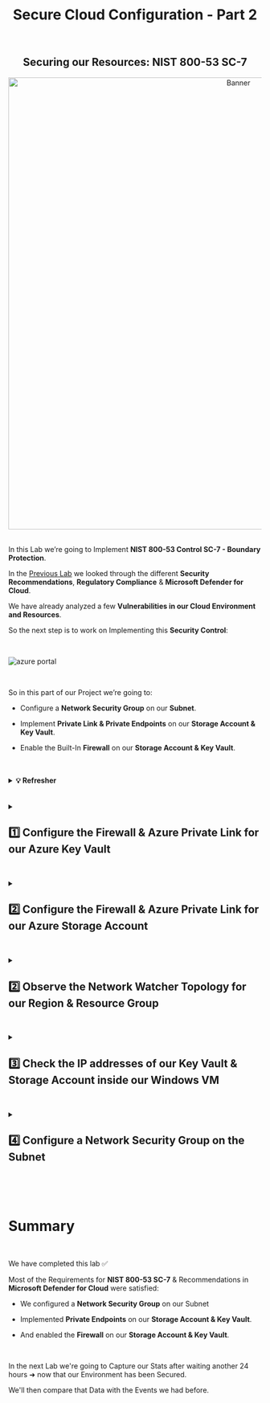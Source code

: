 <h1 align="center">Secure Cloud Configuration - Part 2</h1>

<br>

<h2 align="center">Securing our Resources: NIST 800-53 SC-7</h2>

<p align="center">
<img width="900" src="https://github.com/user-attachments/assets/01b8265b-2ff6-4ea2-969c-58eec61c54ce" alt="Banner"/>

<br>

<br>

In this Lab we’re going to Implement **NIST 800-53 Control SC-7 - Boundary Protection**.

In the [Previous Lab](https://github.com/franciscovfonseca/Securing-SOC-Environment-Part-1/blob/main/README.md) we looked through the different **Security Recommendations**, **Regulatory Compliance** & **Microsoft Defender for Cloud**.

We have already analyzed a few **Vulnerabilities in our Cloud Environment and Resources**.

So the next step is to work on Implementing this **Security Control**:

<br>

![azure portal](https://github.com/user-attachments/assets/a368d43c-06b0-40d9-a4ec-6ccb7eb1a8ea)

<br>

So in this part of our Project we’re going to:

-	Configure a **Network Security Group** on our **Subnet**.
  
-	Implement **Private Link & Private Endpoints** on our **Storage Account & Key Vault**.
  
-	Enable the Built-In **Firewall** on our **Storage Account & Key Vault**.

<br>

<br>

  <details close> 
  
**<summary> 💡 Refresher</summary>**

<br>

To give you an idea of how our Environment has evolved over the Previous Labs:

➡️ Originally we had our Virtual Machines, Storage Account & Key Vault deployed and Exposed to the Public Internet in an Insecure Way.

➡️ We added NSGs to our VMs ➜ but they were configured to be wide-open on purpose so bad actors would find them.

<br>

So this was our **Initial Configuration**:

![azure portal](https://github.com/user-attachments/assets/1cee5fb8-aa04-4d5b-af31-56440194db9b)

<br>

When we were working our Incidents ➜ there were a lot of Brute-Force Events.

To mitigate those instances and go through the Incident Management Lifecycle ➜ we ended up **Hardening our NSG**s.

We configured the NSGs to only allow Inbound Traffic from our own Personal Computer:

![azure portal](https://github.com/user-attachments/assets/a8522ad3-e296-4885-96ad-384560f79ec6)

<br>

Our Storage Account & Key Vault are still Exposed to the Public Internet though.

<br>

So what we’re going to do in this Lab is:

<br>

❶ Apply another **NSG** to our Subnet ➜ since the Security Control is requesting it.

<br>

❷ Enable **Private Endpoint** for our Storage Account & our Key Vault


- What that does is take them off the Public Internet and makes them accessible only within our Subnet and Virtual Network

- So theoretically only the VMs that are in the Subnet and VNet are going to be able to access those 2 Resources.

<br>

❸ And we’re also going to Enable the Built-in **Firewall** on these 2 Resources as well to disallow access from the Public Internet.

<br>

<h2></h2>

<br>

So at the end of this Lab our Environment will look something like this:

![azure portal](https://github.com/user-attachments/assets/c53301c2-058d-43db-a543-8001ce0f4bf7)

<br>

Most of the following Vulnerabilities (except for the Azure Firewall on the VNet) should be Remediated:

![azure portal](https://github.com/user-attachments/assets/1a74fb8f-ed49-4806-a3e0-507a3f2cafb1)

<br>

And then we’re going to wait another 24 hours and take a Snapshot of our Stats in the Maps.

We'll then compare those new stats with the previous Security Metrics from the when our Environment was Insecure.

<br>

  </details>

<br>

<br>

<details close> 
<summary> <h2>1️⃣ Configure the Firewall & Azure Private Link for our Azure Key Vault</h2> </summary>
<br>

The first thing we’re going to do is Enable the Firewall and Configure Azure Private Link for our Key vault instance.

Inside the Azure Portal ➜ click on our ```akv-cyber-lab``` Key Vault instance:

![azure portal](https://github.com/user-attachments/assets/62dccc59-6d80-4bdb-99bb-c12e74df710c)

<br>

We’ll first **Enable the Firewall** ➜ so click on the **Networking** blade:

![azure portal](https://github.com/user-attachments/assets/b58228e6-89c4-4cbd-bbd2-9a64e6f7519c)

<br>

Under the **Firewalls and virtual networks** tab we’ll:

> ◉ **Disable public access**
> 
> ☑ **Allow trusted Microsoft services to bypass this firewall**

Click the **Apply** button:

![azure portal](https://github.com/user-attachments/assets/51bac445-f793-4ca7-acfb-81c93c891fee)

<br>

✅ Our Key Vault has now the Firewall Enabled

<br>

<h2></h2>

<br>

Next we’re going to Configure the Private Endpoint for our Key Vault.

<br>

  <details close> 
  
**<summary> 💡</summary>**

This will take it from being totally exposed to the Public Internet ➜ to only being accessible through our Virtual Network and Subnet.

  </details>

<br>

Still inside Networking ➜ this time under the **Private endpoint connections** tab ➜ click on ➕ **Create**:

![azure portal](https://github.com/user-attachments/assets/721d0b40-d2fa-41b6-bb87-44cf508d2fc6)

<br>

Under the ❶ **Basics** tab:
-	Select our ```RG-Cyber-Lab``` **Resource group**
-	We’ll **Name** it ```PE-AKV```
-	Select the same **Region** that we’ve been using ➜ ```East US 2```

![azure portal](https://github.com/user-attachments/assets/855e67d5-b964-400a-bb0f-d35b3b901b09)

<br>

Now under the ❷ **Resources** tab we’ll set up:
-	**Connection method**➜ ◉ ```Connect to an Azure resource in my directory``` 
-	**Resource type** ➜ search for and select ```Microsoft.KeyVault/vaults```
-	**Resource** ➜ pick the name of our Key Vault instance: ```akv-cyber-lab```
-	**Target sub-resource** ➜ ```vault```

![azure portal](https://github.com/user-attachments/assets/f1151384-8a12-4092-a1e7-7aa53231aaa8)

<br>

Under the ❸ **Virtual Network** tab:
-	**Virtual Network**➜ pick our VNet ```Lab-Vnet (RG-Cyber-Lab)``` where we’re having everything connect to
-	**Subnet** ➜ select our ```default``` Subnet
-	**Private IP configuration**➜ ◉ ```Dynamically allocate IP address```

![azure portal](https://github.com/user-attachments/assets/5bf3d70b-351d-4173-8439-0d017e700147)

<br>

For the ❹ **DNS** tab:
-	**Integrate with private DNS zone**➜ ◉ ```Yes```

⚠️ Make sure the **Subscription** & **Resource Group** are correct.

![azure portal](https://github.com/user-attachments/assets/75973fb1-bc0a-4cf7-bbc1-b68c84d043d1)

<br>

✅ We’ll then just **Review + create** to finish creating the Key Vault’s **Private Endpoint**.

<br>

  </details>

<h2></h2>

<details close> 
<summary> <h2>2️⃣ Configure the Firewall & Azure Private Link for our Azure Storage Account</h2> </summary>
<br>

Inside the Azure Portal ➜ click on our ```sacyberlab01``` Storage Account instance:

![azure portal](https://github.com/user-attachments/assets/8e988483-0393-46a1-9b81-d3ce80ee6b6b)

<br>

First we’ll click on the **Configuration** blade.

For **Allow Blob public access** ➜ we’ll select ◉ ```Disabled```

⚠️ We have to do this in order to satisfy the **NIST 800-53 SC-7** Requirement.

![azure portal](https://github.com/user-attachments/assets/16d5222f-f4bc-4c38-8279-0c00205b43b8)

<br>

Now we'll click on the **Networking** blade ➜ and under the **Firewalls and virtual networks** tab we’ll select:
-	**Public network access** ➜ ◉ ```Disabled```
-	**Routing preference** ➜  ◉ ```Microsoft network routing```

Click the 💾 **Save** button

![azure portal](https://github.com/user-attachments/assets/632e7164-0087-433a-ac9a-f7078cabfc9e)

<br>

✅ The Firewall and VNet setting were successfully saved for our Storage Account.

<h2></h2>

The next step is to Add a Private Endpoint for our ```sacyberlab01``` Storage Account instance.

We’ll go to the **Private endpoint connections** tab ➜ and click on ➕ **Private endpoint**:

![azure portal](https://github.com/user-attachments/assets/fd38f81d-f6b3-4c08-9563-1048f9031539)

<br>

Under the ** ❶ Basics** tab:
-	Select our ```RG-Cyber-Lab``` **Resource group**
-	We’ll **Name** it ```PE-Storage```
-	Make sure it’s in the correct **Region** with the rest of our Resources  ➜ ```East US 2```

![azure portal](https://github.com/user-attachments/assets/3b080ee1-97fa-4ec5-bea4-bd79c109dd9e)

<br>

As for ** ❷ Resources** ➜ this is for our Blob Storage:
-	So for **Target sub-resource** ➜ select ```blob```

![azure portal](https://github.com/user-attachments/assets/7c885ca9-fc76-410d-8e0e-691769f85afc)

<br>

Under the ** ❸ Virtual Network** tab:
-	**Virtual Network**➜ select our VNET ```Lab-Vnet (RG-Cyber-Lab)``` where everything else is in
-	**Subnet** ➜ select our only ```default``` Subnet
-	**Private IP configuration**➜ ◉ ```Dynamically allocate IP address```

![azure portal](https://github.com/user-attachments/assets/09d90313-f0fc-47c2-b3b0-7f66a52db064)

<br>

** ❹ DNS** tab:
-	**Integrate with private DNS zone** ➜ ◉ ```Yes```

⚠️ Again ➜ make sure the **Subscription** & **Resource Group** are correct.

![azure portal](https://github.com/user-attachments/assets/88eb8882-665f-45a3-b9d7-63c94bd5bd2f)

<br>

✅ And finally we’ll click on **Review + create** to finish creating the Storage Account’s **Private Endpoint**.

<br>

  </details>

<h2></h2>

<details close> 
<summary> <h2>2️⃣ Observe the Network Watcher Topology for our Region & Resource Group</h2> </summary>
<br>

Inside the **Azure Portal** ➜ we'll go to **Network Watcher**

![azure portal](https://github.com/user-attachments/assets/259fea97-f63b-4ef8-867d-a46b35cdf2b0)

<br>

Click on the **Topology** Blade ➜ and this is our **Topology Page**:

![azure portal](https://github.com/user-attachments/assets/b26d57ae-a86e-4086-a845-8cd946a10ab3)

<br>

It shows a Network Diagram of what our Azure Resources look like in our Subscription.

Basically we need to "Filter the Topology" to show the correct Resources ➜ so we'll click on the **Scope** section:

![azure portal](https://github.com/user-attachments/assets/31a8a740-7197-4afe-9e0a-048f9eee9a48)

<br>

We'll select:
- Our **Subscription** ➜ ```Azure Subscription 1```
- ⚠️ Only the **Resource Group** ```RG-Cyber-Lab``` ➜ because that's essentially where all our Resources are.
- Our Environment's Resources' **Location** ➜ ```East US 2```

Then we'll click **Save**

![azure portal](https://github.com/user-attachments/assets/3c4dded3-bb32-4725-aa41-ed2d861180b5)

<br>

This is basically all the Resources we have inside of our Subnet:

![azure portal](https://github.com/user-attachments/assets/e3483e97-3fc4-4e01-8dcf-a3737265886d)

<br>

<h2></h2>

We'll now observe if the Key Vault and Storage Account Private Endpoints are shown in our Network Topology Diagram.

If we click the ➕ on the **Private Endpoin**t for our **Azure Key Vault**:

![azure portal](https://github.com/user-attachments/assets/692f202b-c2cc-4ce5-bdad-98f4e10899e2)

<br>

✅ We can see that it is associated with the Subnet which is attached to our Key Vault instance ```akv-cyber-lab-9999```

![azure portal](https://github.com/user-attachments/assets/f5ab613d-8dd0-43ad-9200-f398e33ff533)

<br>

We can click the ➕ on the **Private Endpoint** for our **Azure Storage Account**:

![azure portal](https://github.com/user-attachments/assets/d4528335-c3f4-48bd-9a10-cdac08737a66)

<br>

✅ And we can see that it is inside of our Default Subnet and attached to our Storage Account ```sacyberlab999```

![azure portal](https://github.com/user-attachments/assets/b7484ebf-465d-4151-a67c-678050be03f5)

<br>

  </details>

<h2></h2>

<details close> 
<summary> <h2>3️⃣ Check the IP addresses of our Key Vault & Storage Account inside our Windows VM</h2> </summary>
<br>

The next thing we're going to do is login to our **Windows VM** and make sure **Private Endpoint** is working.

So inside the **Azure Portal** ➜ we'll go our ```windows-vm``` ➜ and copy its **Public IP Address**:

![azure portal](https://github.com/user-attachments/assets/d97447a3-b9da-4e44-9b20-6075c2ae4342)

<br>

We'll open up Microsoft Remote Desktop ➜ and then attempt to connect to the ```windows-vm```

![azure portal](https://github.com/user-attachments/assets/c13988d6-6238-40f8-93ec-7eabd96ff42f)

<br>

Once we've RDP connected into our Windows VM ➜ we'll open **Powershell**

![azure portal](https://github.com/user-attachments/assets/781954bc-7985-4b0d-848d-16d96215a5d1)

<br>

The next step is to check the **Private IP Addresses** of our Key Vault and Storage Account instances by using ```nslookup```

  <details close> 
  
**<summary>💡</summary>**

This is how we resolve FQDN or the name of any host to IP Addresses.

<br>

  </details>

So we'll go back to the **Azure Portal** ➜ inside our Key Vault ```akv-cyber-lab``` ➜ and copy its **FQDN**:

![azure portal](https://github.com/user-attachments/assets/fd8eb455-a414-4d73-af21-94ccdfb2cd4a)

<br>

We'll go back to the Windows VM ➜ in **Powershell** type in ```nslookup``` and paste the Key Vault's **FQDN** ➜ press Enter:

![azure portal](https://github.com/user-attachments/assets/d618744d-e6be-4d1c-b0d4-a7c1e51b4bfd)

<br>

It resolves to ```10.0.0.5```

This means our **Private Endpoint** is working and our Key Vault is actually **within the same VNET / Subnet as our Windows VM** (our at least it is accessible from there).

✅ So we have confirmed that Key Vault is set up correctly with Private Endpoint.

<br>

  <details close> 
  
**<summary> 💡 Reminder</summary>**

I can see Private Endpoint is working, not because it's resolving to exactly ```10.0.0.5``` ➜ but because it's resolving to a **Private IP Address** within our **Subnet's range**.

If I was resolving to a **Public IP Address** ➜ then we'd have to troubleshoot.

  </details>

<br>

<h2></h2>

<br>

We'll check our Storage Account's Private Endpoint next.

Back in the **Azure Portal** ➜ we'll go to our Storage Acount ```sacyberlab01```

![azure portal](https://github.com/user-attachments/assets/92052d2e-7d5a-4963-8a38-275e1c24a0bc)

<br>

Scroll down and click on the **Endpoints** blade ➜ copy the **Blob Service FQDN** (the full name of our Storage Account):

![azure portal](https://github.com/user-attachments/assets/7423abfd-cf30-4d1c-b6c9-fd042d70d21e)

<br>

We'll go back to our Windows VM ➜ type in ```nslookup``` and paste the Storage Account's **FQDN** ➜ press Enter:

![azure portal](https://github.com/user-attachments/assets/d709f822-6986-452c-9c71-7ad1a021e150)

<br>

We get this ```10.0.0.7``` Private IP Address.

✅ So we can confirm that the Private Endpoint for our Storage Account is set up correctly as well

<br>

  </details>

<h2></h2>

<details close> 
<summary> <h2>4️⃣ Configure a Network Security Group on the Subnet</h2> </summary>
<br>

The last thing we're going to do is Create a **NSG** and attach it to the actual **Subnet** all our Resources are in.

Inside the **Azure Portal** ➜ search for **Network security groups** ➜ and we're going to ➕ **Create** a new NSG:

![azure portal](https://github.com/user-attachments/assets/fa7e5295-f6bf-470d-9e77-e204b28df80e)

<br>

- Make sure it's in the correct **Resource Group** ```RG-Cyber-Lab```
- We'll **Name** it ```nsg-subnet```
- The **Region** is ```East US 2```

Click **Review + create**:

![azure portal](https://github.com/user-attachments/assets/765c8ce9-f3e4-48e3-bcab-4cc1fc095983)

<br>

We'll then go to our Virtual Network ```Lab-VNet``` where all of our Resources are:

![azure portal](https://github.com/user-attachments/assets/e359e6f5-16c9-48bb-a7d4-3ca25696e427)

<br>

Go to the **Subnets** Blade ➜ and select our ```default``` Subnet.

Where it says **Network security group** ➜ we'll select our newly created ```nsg-subnet``` Subnet.

Click **Save**.

![azure portal](https://github.com/user-attachments/assets/78f9c571-4775-471a-b241-b474097de172)

<br>

✅ We have successfully configure a **Network Security Group** on our **Subnet**. 

<br>

<h2></h2>

<br>

We'll now go back to Network Watcher to see everything one more time from a High-Level.

After clicking the **Topology** blade ➜ we'll select the **Scope** to filter what we want to observe:

![azure portal](https://github.com/user-attachments/assets/2ac3798f-9569-47d1-988b-9a3949a234a9)

<br>

Inside our VNet ➜ we can visually see the new **NSG** attached to our **Subnet**:

![azure portal](https://github.com/user-attachments/assets/4a8048d4-8bf4-4d7a-9cb7-49675f98d38a)

<br>

<h2></h2>

  </details>

<br>

<br>

<br>

<h1>Summary</h1>
<br>

We have completed this lab ✅

Most of the Requirements for **NIST 800-53 SC-7** & Recommendations in **Microsoft Defender for Cloud** were satisfied:

- We configured a **Network Security Group** on our Subnet

- Implemented **Private Endpoints** on our **Storage Account & Key Vault**.
  
-	And enabled the **Firewall** on our **Storage Account & Key Vault**.

<br>

In the next Lab we're going to Capture our Stats after waiting another 24 hours ➜ now that our Environment has been Secured.

We'll then compare that Data with the Events we had before.


<br>

<br>

<br>

<br>

<br>

<br>

<br>
  
<br>
